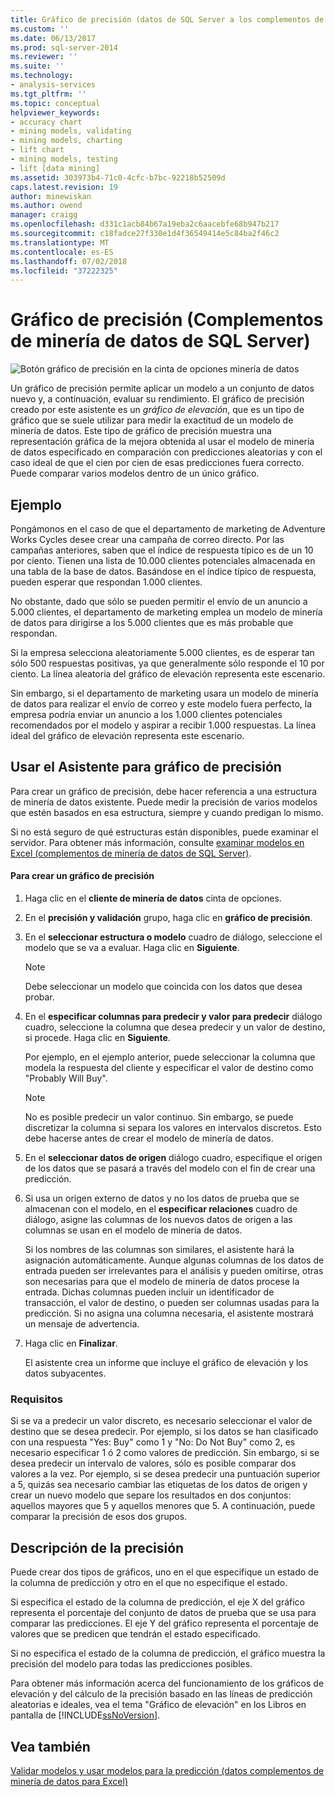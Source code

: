 ```yaml
---
title: Gráfico de precisión (datos de SQL Server a los complementos de minería de datos) | Microsoft Docs
ms.custom: ''
ms.date: 06/13/2017
ms.prod: sql-server-2014
ms.reviewer: ''
ms.suite: ''
ms.technology:
- analysis-services
ms.tgt_pltfrm: ''
ms.topic: conceptual
helpviewer_keywords:
- accuracy chart
- mining models, validating
- mining models, charting
- lift chart
- mining models, testing
- lift [data mining]
ms.assetid: 303973b4-71c0-4cfc-b7bc-92218b52509d
caps.latest.revision: 19
author: minewiskan
ms.author: owend
manager: craigg
ms.openlocfilehash: d331c1acb84b67a19eba2c6aacebfe68b947b217
ms.sourcegitcommit: c18fadce27f330e1d4f36549414e5c84ba2f46c2
ms.translationtype: MT
ms.contentlocale: es-ES
ms.lasthandoff: 07/02/2018
ms.locfileid: "37222325"
---
```

# <a name="accuracy-chart-sql-server-data-mining-add-ins"></a>Gráfico de precisión (Complementos de minería de datos de SQL Server)
  ![Botón gráfico de precisión en la cinta de opciones minería de datos](media/dmc-accchart.gif "botón gráfico de precisión en la cinta de opciones minería de datos")  
  
 Un gráfico de precisión permite aplicar un modelo a un conjunto de datos nuevo y, a continuación, evaluar su rendimiento. El gráfico de precisión creado por este asistente es un *gráfico de elevación*, que es un tipo de gráfico que se suele utilizar para medir la exactitud de un modelo de minería de datos. Este tipo de gráfico de precisión muestra una representación gráfica de la mejora obtenida al usar el modelo de minería de datos especificado en comparación con predicciones aleatorias y con el caso ideal de que el cien por cien de esas predicciones fuera correcto. Puede comparar varios modelos dentro de un único gráfico.  
  
## <a name="example"></a>Ejemplo  
 Pongámonos en el caso de que el departamento de marketing de Adventure Works Cycles desee crear una campaña de correo directo. Por las campañas anteriores, saben que el índice de respuesta típico es de un 10 por ciento. Tienen una lista de 10.000 clientes potenciales almacenada en una tabla de la base de datos. Basándose en el índice típico de respuesta, pueden esperar que respondan 1.000 clientes.  
  
 No obstante, dado que sólo se pueden permitir el envío de un anuncio a 5.000 clientes, el departamento de marketing emplea un modelo de minería de datos para dirigirse a los 5.000 clientes que es más probable que respondan.  
  
 Si la empresa selecciona aleatoriamente 5.000 clientes, es de esperar tan sólo 500 respuestas positivas, ya que generalmente sólo responde el 10 por ciento. La línea aleatoria del gráfico de elevación representa este escenario.  
  
 Sin embargo, si el departamento de marketing usara un modelo de minería de datos para realizar el envío de correo y este modelo fuera perfecto, la empresa podría enviar un anuncio a los 1.000 clientes potenciales recomendados por el modelo y aspirar a recibir 1.000 respuestas. La línea ideal del gráfico de elevación representa este escenario.  
  
## <a name="using-the-accuracy-chart-wizard"></a>Usar el Asistente para gráfico de precisión  
 Para crear un gráfico de precisión, debe hacer referencia a una estructura de minería de datos existente. Puede medir la precisión de varios modelos que estén basados en esa estructura, siempre y cuando predigan lo mismo.  
  
 Si no está seguro de qué estructuras están disponibles, puede examinar el servidor. Para obtener más información, consulte [examinar modelos en Excel &#40;complementos de minería de datos de SQL Server&#41;](browsing-models-in-excel-sql-server-data-mining-add-ins.md).  
  
#### <a name="to-create-an-accuracy-chart"></a>Para crear un gráfico de precisión  
  
1.  Haga clic en el **cliente de minería de datos** cinta de opciones.  
  
2.  En el **precisión y validación** grupo, haga clic en **gráfico de precisión**.  
  
3.  En el **seleccionar estructura o modelo** cuadro de diálogo, seleccione el modelo que se va a evaluar. Haga clic en **Siguiente**.  
  
    > [!NOTE]  
    >  Debe seleccionar un modelo que coincida con los datos que desea probar.  
  
4.  En el **especificar columnas para predecir y valor para predecir** diálogo cuadro, seleccione la columna que desea predecir y un valor de destino, si procede. Haga clic en **Siguiente**.  
  
     Por ejemplo, en el ejemplo anterior, puede seleccionar la columna que modela la respuesta del cliente y especificar el valor de destino como "Probably Will Buy".  
  
    > [!NOTE]  
    >  No es posible predecir un valor continuo. Sin embargo, se puede discretizar la columna si separa los valores en intervalos discretos. Esto debe hacerse antes de crear el modelo de minería de datos.  
  
5.  En el **seleccionar datos de origen** diálogo cuadro, especifique el origen de los datos que se pasará a través del modelo con el fin de crear una predicción.  
  
6.  Si usa un origen externo de datos y no los datos de prueba que se almacenan con el modelo, en el **especificar relaciones** cuadro de diálogo, asigne las columnas de los nuevos datos de origen a las columnas se usan en el modelo de minería de datos.  
  
     Si los nombres de las columnas son similares, el asistente hará la asignación automáticamente. Aunque algunas columnas de los datos de entrada pueden ser irrelevantes para el análisis y pueden omitirse, otras son necesarias para que el modelo de minería de datos procese la entrada. Dichas columnas pueden incluir un identificador de transacción, el valor de destino, o pueden ser columnas usadas para la predicción. Si no asigna una columna necesaria, el asistente mostrará un mensaje de advertencia.  
  
7.  Haga clic en **Finalizar**.  
  
     El asistente crea un informe que incluye el gráfico de elevación y los datos subyacentes.  
  
### <a name="requirements"></a>Requisitos  
 Si se va a predecir un valor discreto, es necesario seleccionar el valor de destino que se desea predecir. Por ejemplo, si los datos se han clasificado con una respuesta "Yes: Buy" como 1 y "No: Do Not Buy" como 2, es necesario especificar 1 ó 2 como valores de predicción. Sin embargo, si se desea predecir un intervalo de valores, sólo es posible comparar dos valores a la vez. Por ejemplo, si se desea predecir una puntuación superior a 5, quizás sea necesario cambiar las etiquetas de los datos de origen y crear un nuevo modelo que separe los resultados en dos conjuntos: aquellos mayores que 5 y aquellos menores que 5. A continuación, puede comparar la precisión de esos dos grupos.  
  
## <a name="understanding-accuracy"></a>Descripción de la precisión  
 Puede crear dos tipos de gráficos, uno en el que especifique un estado de la columna de predicción y otro en el que no especifique el estado.  
  
 Si especifica el estado de la columna de predicción, el eje X del gráfico representa el porcentaje del conjunto de datos de prueba que se usa para comparar las predicciones. El eje Y del gráfico representa el porcentaje de valores que se predicen que tendrán el estado especificado.  
  
 Si no especifica el estado de la columna de predicción, el gráfico muestra la precisión del modelo para todas las predicciones posibles.  
  
 Para obtener más información acerca del funcionamiento de los gráficos de elevación y del cálculo de la precisión basado en las líneas de predicción aleatorias e ideales, vea el tema "Gráfico de elevación" en los Libros en pantalla de [!INCLUDE[ssNoVersion](../includes/ssnoversion-md.md)].  
  
## <a name="see-also"></a>Vea también  
 [Validar modelos y usar modelos para la predicción &#40;datos complementos de minería de datos para Excel&#41;](validating-models-and-using-models-for-prediction-data-mining-add-ins-for-excel.md)  
  
  
